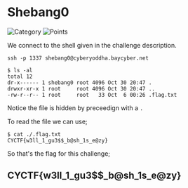 # Shebang0 

![Category](http://img.shields.io/badge/Category-Shebang-orange?style=for-the-badge) ![Points](http://img.shields.io/badge/Points-125-brightgreen?style=for-the-badge)

We connect to the shell given in the challenge description.

`ssh -p 1337 shebang0@cyberyoddha.baycyber.net`

```
$ ls -al
total 12
dr-x------ 1 shebang0 root 4096 Oct 30 20:47 .
drwxr-xr-x 1 root     root 4096 Oct 30 20:47 ..
-rw-r--r-- 1 root     root   33 Oct  6 00:26 .flag.txt
```

Notice the file is hidden by preceedign with a `.`

To read the file we can use;

```
$ cat ./.flag.txt
CYCTF{w3ll_1_gu3$$_b@sh_1s_e@zy}
```

So that's the flag for this challenge;

## CYCTF{w3ll_1_gu3$$_b@sh_1s_e@zy}
